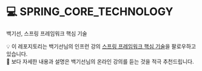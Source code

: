 # 💻 SPRING_CORE_TECHNOLOGY
백기선, 스프링 프레임워크 핵심 기술

💡 이 레포지토리는 백기선님의 인프런 강의 [스프링 프레임워크 핵심 기술](https://www.inflearn.com/course/spring-framework_core)을 팔로우하고 있습니다.   
🔌 보다 자세한 내용과 설명은 백기선님의 온라인 강의를 듣는 것을 적극 추천드립니다.         
